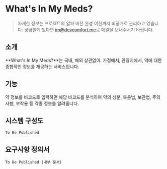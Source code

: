 # What's In My Meds?

> 자세한 정보는 프로젝트의 알파 버전 완성 이전까지 비공개로 관리하고 있습니다.
> 궁금한게 있다면 [im@devcomfort.me](mailto:im@devcomfort.me)로 메일을 보내주시기 바랍니다.

## 소개

**What's In My Meds?**는 국내, 해외 상관없이. 가정에서, 관광지에서, 약에 대한 종합적인 정보를 제공하는 서비스입니다.

## 기능

약 정보를 바코드로 입력하면 해당 바코드를 분석하여 약의 성분, 복용법, 보관법, 주의사항, 부작용 등 각종 정보를 알려줍니다.

## 시스템 구성도

`To Be Published`

## 요구사항 정의서

`To Be Published (내부 문서)`
